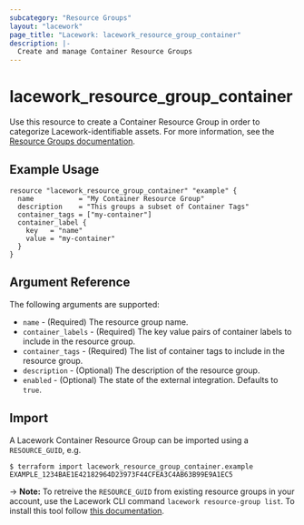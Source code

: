 ```yaml
---
subcategory: "Resource Groups"
layout: "lacework"
page_title: "Lacework: lacework_resource_group_container"
description: |-
  Create and manage Container Resource Groups
---
```


# lacework\_resource\_group\_container

Use this resource to create a Container Resource Group in order to categorize Lacework-identifiable assets.
For more information, see the [Resource Groups documentation](https://support.lacework.com/hc/en-us/articles/360041727354-Resource-Groups).

## Example Usage

```hcl
resource "lacework_resource_group_container" "example" {
  name           = "My Container Resource Group"
  description    = "This groups a subset of Container Tags"
  container_tags = ["my-container"]
  container_label {
    key   = "name"
    value = "my-container"
  }
}
```

## Argument Reference

The following arguments are supported:

* `name` - (Required) The resource group name.
* `container_labels` - (Required) The key value pairs of container labels to include in the resource group.
* `container_tags` - (Required) The list of container tags to include in the resource group.
* `description` - (Optional) The description of the resource group.
* `enabled` - (Optional) The state of the external integration. Defaults to `true`.

## Import

A Lacework Container Resource Group can be imported using a `RESOURCE_GUID`, e.g.

```
$ terraform import lacework_resource_group_container.example EXAMPLE_1234BAE1E42182964D23973F44CFEA3C4AB63B99E9A1EC5
```
-> **Note:** To retreive the `RESOURCE_GUID` from existing resource groups in your account, use the
Lacework CLI command `lacework resource-group list`. To install this tool follow
[this documentation](https://docs.lacework.com/cli/).
